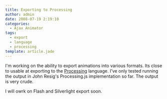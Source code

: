 ```yaml
---
title: Exporting to Processing
author: admin
date: 2008-07-19 2:19:10
categories:
  - Ajax Animator
tags: 
  - export
  - language
  - processing
template: article.jade
---
```


I'm working on the ability to export animations into various formats. Its close to usable at exporting to the [Processing](http://processing.org) language. I've only tested running the output in John Resig's Processing.js implementation so far. The output is very crude.

I will owrk on Flash and Silverlight export soon.
